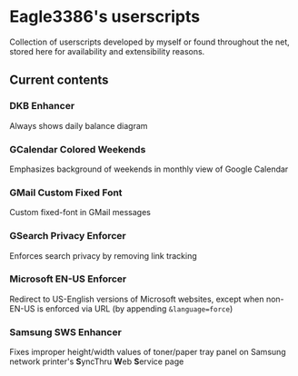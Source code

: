 # Eagle3386's userscripts
Collection of userscripts developed by myself or found throughout the net, stored here for availability and extensibility reasons.

## Current contents
### DKB Enhancer
Always shows daily balance diagram

### GCalendar Colored Weekends
Emphasizes background of weekends in monthly view of Google Calendar

### GMail Custom Fixed Font
Custom fixed-font in GMail messages

### GSearch Privacy Enforcer
Enforces search privacy by removing link tracking

### Microsoft EN-US Enforcer
Redirect to US-English versions of Microsoft websites, except when non-EN-US is enforced via URL (by appending `&language=force`)

### Samsung SWS Enhancer
Fixes improper height/width values of toner/paper tray panel on Samsung network printer's **S**yncThru **W**eb **S**ervice page
